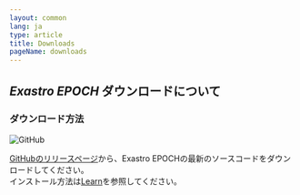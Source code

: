 ```yaml
---
layout: common
lang: ja
type: article
title: Downloads
pageName: downloads
---
```

<section>
    <div class="sectionInner">
        <h2><em>Exastro EPOCH</em> ダウンロードについて</h2>
        <h3>ダウンロード方法</h3>
        <div class="rightImage image33"><img src="{{ layout.homeURL }}/asset/img/download_github.png" alt="GitHub"></div>
        <p><a href="https://github.com/exastro-suite/epoch/releases/" target="_blank">GitHubのリリースページ</a>から、Exastro EPOCHの最新のソースコードをダウンロードしてください。<br>
        インストール方法は<a href="{{ layout.suiteURL }}/learn_ja.html" class="learn">Learn</a>を参照してください。</p>
    </div>
</section>